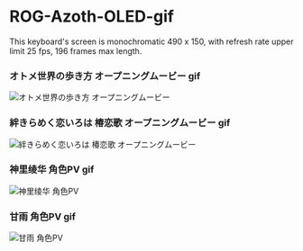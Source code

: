 # ROG-Azoth-OLED-gif
This keyboard's screen is monochromatic 490 x 150, with refresh rate upper limit 25 fps, 196 frames max length.

### オトメ世界の歩き方 オープニングムービー gif
![オトメ世界の歩き方 オープニングムービー](https://github.com/ShiyunKong/ROG-Azoth-OLED-Animation-gif/blob/8f750459cf945faafcb8e9fad295ddaea2f7bb8f/otomeki%2012.5fps.gif?raw=true)
<br>
### 絆きらめく恋いろは 椿恋歌 オープニングムービー gif
![絆きらめく恋いろは 椿恋歌 オープニングムービー](https://github.com/ShiyunKong/ROG-Azoth-OLED-Animation-gif/blob/8f750459cf945faafcb8e9fad295ddaea2f7bb8f/tsubaki_lenka%2016.6fps.gif?raw=true)
<br>
### 神里绫华 角色PV gif
![神里绫华 角色PV](https://github.com/ShiyunKong/ROG-Azoth-OLED-Animation-gif/blob/8f750459cf945faafcb8e9fad295ddaea2f7bb8f/kamisato%206.25fps.gif?raw=true)
<br>
### 甘雨 角色PV gif
![甘雨 角色PV](https://github.com/ShiyunKong/ROG-Azoth-OLED-Animation-gif/blob/8f750459cf945faafcb8e9fad295ddaea2f7bb8f/ganyu%209fps.gif?raw=true)
